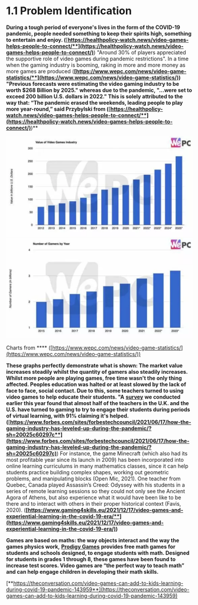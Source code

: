 # 1.1 Problem Identification

**During a tough period of everyone's lives in the form of the COVID-19 pandemic, people needed something to keep their spirits high, something to entertain and enjoy. (**[**https://healthpolicy-watch.news/video-games-helps-people-to-connect/**](https://healthpolicy-watch.news/video-games-helps-people-to-connect/)**) "Around 30% of players appreciated the supportive role of video games during pandemic restrictions". In a time when the gaming industry is booming, raking in more and more money as more games are produced (**[**https://www.wepc.com/news/video-game-statistics/**](https://www.wepc.com/news/video-game-statistics/)**) "Previous forecasts were estimating the video gaming industry to be worth $268 Billion by 2025." whereas due to the pandemic, "...were set to exceed 200 billion U.S. dollars in 2022." This is solely attributed to the way that: “The pandemic erased the weekends, leading people to play more year-round,” said Przybylski from (**[**https://healthpolicy-watch.news/video-games-helps-people-to-connect/**](https://healthpolicy-watch.news/video-games-helps-people-to-connect/)**)**

![](<../.gitbook/assets/image (1).png>)![](<../.gitbook/assets/image (2).png>)

Charts from **** ([https://www.wepc.com/news/video-game-statistics/](https://www.wepc.com/news/video-game-statistics/))

**These graphs perfectly demonstrate what is shown: The market value increases steadily whilst the quantity of gamers also steadily increases. Whilst more people are playing games, free time wasn't the only thing affected. Peoples education was halted or at least slowed by the lack of face to face, social contact. Due to this, some teachers turned to using video games to help educate their students. "A** [**survey**](https://www.g2a.co/educators-turn-to-gaming-to-enable-pandemic-learning-study-commissioned-by-g2a-com-finds/) **we conducted earlier this year found that almost half of the teachers in the U.K. and the U.S. have turned to gaming to try to engage their students during periods of virtual learning, with 91% claiming it's helped. (**[**https://www.forbes.com/sites/forbestechcouncil/2021/06/17/how-the-gaming-industry-has-leveled-up-during-the-pandemic/?sh=20025c60297c**](https://www.forbes.com/sites/forbestechcouncil/2021/06/17/how-the-gaming-industry-has-leveled-up-during-the-pandemic/?sh=20025c60297c)**) For instance, the game Minecraft (which also had its most profitable year since its launch in 2009) has been incorporated into online learning curriculums in many mathematics classes, since it can help students practice building complex shapes, working out geometric problems, and manipulating blocks (Open Mic, 2021). One teacher from Quebec, Canada played Assassin’s Creed: Odyssey with his students in a series of remote learning sessions so they could not only see the Ancient Agora of Athens, but also experience what it would have been like to be there and to interact with others in their proper historical context (Favis, 2020). (**[**https://www.gaming4skills.eu/2021/12/17/video-games-and-experiential-learning-in-the-covid-19-era/**](https://www.gaming4skills.eu/2021/12/17/video-games-and-experiential-learning-in-the-covid-19-era/)**)**

**Games are based on maths: the way objects interact and the way the games physics work,** [**Prodigy Games**](https://www.prodigygame.com/) **provides free math games for students and schools designed, to engage students with math. Designed for students in grades 1 through 8, these games have been found to increase test scores. Video games are “the perfect way to teach math” and can help engage children in developing their math skills.**

[**https://theconversation.com/video-games-can-add-to-kids-learning-during-covid-19-pandemic-143959**](https://theconversation.com/video-games-can-add-to-kids-learning-during-covid-19-pandemic-143959)
